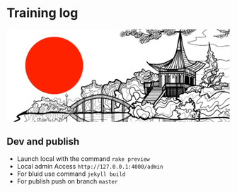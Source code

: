 # Training log

![image](/images/banner01.jpg)

## Dev and publish

- Launch local with the command ```rake preview```
- Local admin Access ```http://127.0.0.1:4000/admin```
- For bluid use command ```jekyll build```
- For publish push on branch ```master```